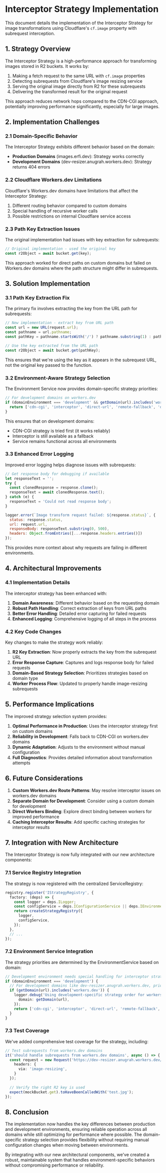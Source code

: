 # Interceptor Strategy Implementation

This document details the implementation of the Interceptor Strategy for image transformations using Cloudflare's `cf.image` property with subrequest interception.

## 1. Strategy Overview

The Interceptor Strategy is a high-performance approach for transforming images stored in R2 buckets. It works by:

1. Making a fetch request to the same URL with `cf.image` properties
2. Detecting subrequests from Cloudflare's image resizing service
3. Serving the original image directly from R2 for these subrequests
4. Delivering the transformed result for the original request

This approach reduces network hops compared to the CDN-CGI approach, potentially improving performance significantly, especially for large images.

## 2. Implementation Challenges

### 2.1 Domain-Specific Behavior

The Interceptor Strategy exhibits different behavior based on the domain:

- **Production Domains** (images.erfi.dev): Strategy works correctly
- **Development Domains** (dev-resizer.anugrah.workers.dev): Strategy returns 404 errors

### 2.2 Cloudflare Workers.dev Limitations

Cloudflare's Workers.dev domains have limitations that affect the Interceptor Strategy:

1. Different routing behavior compared to custom domains
2. Special handling of recursive worker calls
3. Possible restrictions on internal Cloudflare service access

### 2.3 Path Key Extraction Issues

The original implementation had issues with key extraction for subrequests:

```javascript
// Original implementation - used the original key
const r2Object = await bucket.get(key);
```

This approach worked for direct paths on custom domains but failed on Workers.dev domains where the path structure might differ in subrequests.

## 3. Solution Implementation

### 3.1 Path Key Extraction Fix

The primary fix involves extracting the key from the URL path for subrequests:

```javascript
// New implementation - extract key from URL path
const url = new URL(request.url);
const pathname = url.pathname;
const pathKey = pathname.startsWith('/') ? pathname.substring(1) : pathname;

// Use the key extracted from the URL path
const r2Object = await bucket.get(pathKey);
```

This ensures that we're using the key as it appears in the subrequest URL, not the original key passed to the function.

### 3.2 Environment-Aware Strategy Selection

The Environment Service now provides domain-specific strategy priorities:

```javascript
// For development domains on workers.dev
if (domainEnvironment === 'development' && getDomain(url).includes('workers.dev')) {
  return ['cdn-cgi', 'interceptor', 'direct-url', 'remote-fallback', 'direct-serving'];
}
```

This ensures that on development domains:
- CDN-CGI strategy is tried first (it works reliably)
- Interceptor is still available as a fallback
- Service remains functional across all environments

### 3.3 Enhanced Error Logging

Improved error logging helps diagnose issues with subrequests:

```javascript
// Get response body for debugging if available
let responseText = '';
try {
  const clonedResponse = response.clone();
  responseText = await clonedResponse.text();
} catch (e) {
  responseText = 'Could not read response body';
}

logger.error(`Image transform request failed: ${response.status}`, {
  status: response.status,
  url: request.url,
  responseBody: responseText.substring(0, 500),
  headers: Object.fromEntries([...response.headers.entries()])
});
```

This provides more context about why requests are failing in different environments.

## 4. Architectural Improvements

### 4.1 Implementation Details

The interceptor strategy has been enhanced with:

1. **Domain Awareness**: Different behavior based on the requesting domain
2. **Robust Path Handling**: Correct extraction of keys from URL paths
3. **Better Error Handling**: Detailed error capturing for failed requests
4. **Enhanced Logging**: Comprehensive logging of all steps in the process

### 4.2 Key Code Changes

Key changes to make the strategy work reliably:

1. **R2 Key Extraction**: Now properly extracts the key from the subrequest URL
2. **Error Response Capture**: Captures and logs response body for failed requests
3. **Domain-Based Strategy Selection**: Prioritizes strategies based on domain type
4. **Worker Process Flow**: Updated to properly handle image-resizing subrequests

## 5. Performance Implications

The improved strategy selection system provides:

1. **Optimal Performance in Production**: Uses the interceptor strategy first on custom domains
2. **Reliability in Development**: Falls back to CDN-CGI on workers.dev domains
3. **Dynamic Adaptation**: Adjusts to the environment without manual configuration
4. **Full Diagnostics**: Provides detailed information about transformation attempts

## 6. Future Considerations

1. **Custom Workers.dev Route Patterns**: May resolve interceptor issues on workers.dev domains
2. **Separate Domain for Development**: Consider using a custom domain for development
3. **Direct Workers Binding**: Explore direct binding between workers for improved performance
4. **Caching Interceptor Results**: Add specific caching strategies for interceptor results

## 7. Integration with New Architecture

The Interceptor Strategy is now fully integrated with our new architecture components:

### 7.1 Service Registry Integration

The strategy is now registered with the centralized ServiceRegistry:

```typescript
registry.register('IStrategyRegistry', {
  factory: (deps) => {
    const logger = deps.ILogger;
    const configService = deps.IConfigurationService || deps.IEnvironmentService || {/*...*/};
    return createStrategyRegistry({ 
      logger,
      configService,
    });
  },
  // ...
});
```

### 7.2 Environment Service Integration

The strategy priorities are determined by the EnvironmentService based on domain:

```typescript
// Development environment needs special handling for interceptor strategy
if (domainEnvironment === 'development') {
  // For development domains like dev-resizer.anugrah.workers.dev, prioritize cdn-cgi over interceptor
  if (getDomain(url).includes('workers.dev')) {
    logger.debug('Using development-specific strategy order for workers.dev domain', {
      domain: getDomain(url),
    });
    return ['cdn-cgi', 'interceptor', 'direct-url', 'remote-fallback', 'direct-serving'];
  }
}
```

### 7.3 Test Coverage

We've added comprehensive test coverage for the strategy, including:

```typescript
// Test subrequests from workers.dev domains
it('should handle subrequests from workers.dev domains', async () => {
  const request = new Request('https://dev-resizer.anugrah.workers.dev/test.jpg', {
    headers: {
      via: 'image-resizing',
    }
  });
  
  // Verify the right R2 key is used
  expect(mockBucket.get).toHaveBeenCalledWith('test.jpg');
});
```

## 8. Conclusion

The implementation now handles the key differences between production and development environments, ensuring reliable operation across all domains while still optimizing for performance where possible. The domain-specific strategy selection provides flexibility without requiring manual configuration changes when moving between environments.

By integrating with our new architectural components, we've created a robust, maintainable system that handles environment-specific behaviors without compromising performance or reliability.